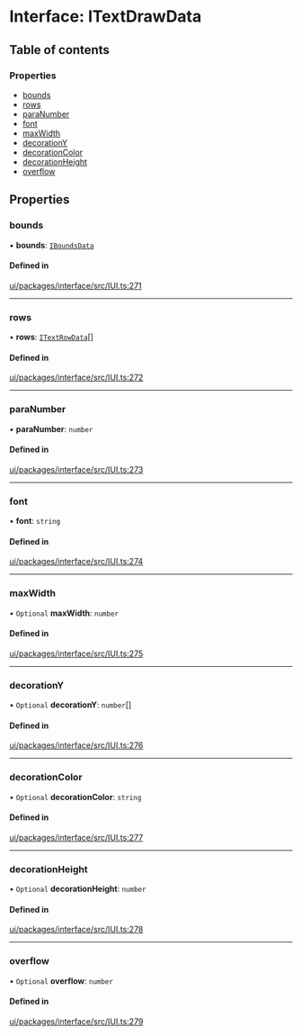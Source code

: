 # Interface: ITextDrawData

## Table of contents

### Properties

- [bounds](ITextDrawData.md#bounds)
- [rows](ITextDrawData.md#rows)
- [paraNumber](ITextDrawData.md#paranumber)
- [font](ITextDrawData.md#font)
- [maxWidth](ITextDrawData.md#maxwidth)
- [decorationY](ITextDrawData.md#decorationy)
- [decorationColor](ITextDrawData.md#decorationcolor)
- [decorationHeight](ITextDrawData.md#decorationheight)
- [overflow](ITextDrawData.md#overflow)

## Properties

### bounds

• **bounds**: [`IBoundsData`](IBoundsData.md)

#### Defined in

[ui/packages/interface/src/IUI.ts:271](https://github.com/leaferjs/leafer-ui/blob/d5b15f5/packages/interface/src/IUI.ts#L271)

___

### rows

• **rows**: [`ITextRowData`](ITextRowData.md)[]

#### Defined in

[ui/packages/interface/src/IUI.ts:272](https://github.com/leaferjs/leafer-ui/blob/d5b15f5/packages/interface/src/IUI.ts#L272)

___

### paraNumber

• **paraNumber**: `number`

#### Defined in

[ui/packages/interface/src/IUI.ts:273](https://github.com/leaferjs/leafer-ui/blob/d5b15f5/packages/interface/src/IUI.ts#L273)

___

### font

• **font**: `string`

#### Defined in

[ui/packages/interface/src/IUI.ts:274](https://github.com/leaferjs/leafer-ui/blob/d5b15f5/packages/interface/src/IUI.ts#L274)

___

### maxWidth

• `Optional` **maxWidth**: `number`

#### Defined in

[ui/packages/interface/src/IUI.ts:275](https://github.com/leaferjs/leafer-ui/blob/d5b15f5/packages/interface/src/IUI.ts#L275)

___

### decorationY

• `Optional` **decorationY**: `number`[]

#### Defined in

[ui/packages/interface/src/IUI.ts:276](https://github.com/leaferjs/leafer-ui/blob/d5b15f5/packages/interface/src/IUI.ts#L276)

___

### decorationColor

• `Optional` **decorationColor**: `string`

#### Defined in

[ui/packages/interface/src/IUI.ts:277](https://github.com/leaferjs/leafer-ui/blob/d5b15f5/packages/interface/src/IUI.ts#L277)

___

### decorationHeight

• `Optional` **decorationHeight**: `number`

#### Defined in

[ui/packages/interface/src/IUI.ts:278](https://github.com/leaferjs/leafer-ui/blob/d5b15f5/packages/interface/src/IUI.ts#L278)

___

### overflow

• `Optional` **overflow**: `number`

#### Defined in

[ui/packages/interface/src/IUI.ts:279](https://github.com/leaferjs/leafer-ui/blob/d5b15f5/packages/interface/src/IUI.ts#L279)
